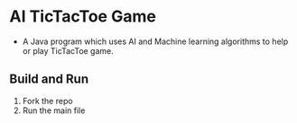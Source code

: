 # AI TicTacToe Game
- A Java program which uses AI and Machine learning algorithms to help or play TicTacToe game.


## Build and Run
1. Fork the repo
2. Run the main file
